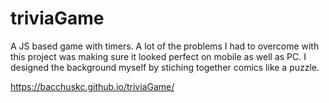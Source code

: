 # triviaGame

A JS based game with timers. A lot of the problems I had to overcome with this project was making sure it looked perfect on mobile as well as PC. I designed the background myself by stiching together comics like a puzzle.

https://bacchuskc.github.io/triviaGame/
